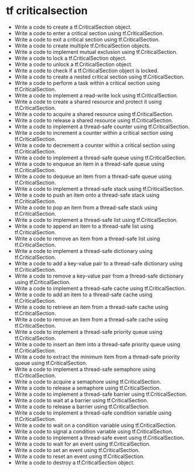 # tf criticalsection

- Write a code to create a tf.CriticalSection object.
- Write a code to enter a critical section using tf.CriticalSection.
- Write a code to exit a critical section using tf.CriticalSection.
- Write a code to create multiple tf.CriticalSection objects.
- Write a code to implement mutual exclusion using tf.CriticalSection.
- Write a code to lock a tf.CriticalSection object.
- Write a code to unlock a tf.CriticalSection object.
- Write a code to check if a tf.CriticalSection object is locked.
- Write a code to create a nested critical section using tf.CriticalSection.
- Write a code to perform a task within a critical section using tf.CriticalSection.
- Write a code to implement a read-write lock using tf.CriticalSection.
- Write a code to create a shared resource and protect it using tf.CriticalSection.
- Write a code to acquire a shared resource using tf.CriticalSection.
- Write a code to release a shared resource using tf.CriticalSection.
- Write a code to implement a thread-safe counter using tf.CriticalSection.
- Write a code to increment a counter within a critical section using tf.CriticalSection.
- Write a code to decrement a counter within a critical section using tf.CriticalSection.
- Write a code to implement a thread-safe queue using tf.CriticalSection.
- Write a code to enqueue an item in a thread-safe queue using tf.CriticalSection.
- Write a code to dequeue an item from a thread-safe queue using tf.CriticalSection.
- Write a code to implement a thread-safe stack using tf.CriticalSection.
- Write a code to push an item onto a thread-safe stack using tf.CriticalSection.
- Write a code to pop an item from a thread-safe stack using tf.CriticalSection.
- Write a code to implement a thread-safe list using tf.CriticalSection.
- Write a code to append an item to a thread-safe list using tf.CriticalSection.
- Write a code to remove an item from a thread-safe list using tf.CriticalSection.
- Write a code to implement a thread-safe dictionary using tf.CriticalSection.
- Write a code to add a key-value pair to a thread-safe dictionary using tf.CriticalSection.
- Write a code to remove a key-value pair from a thread-safe dictionary using tf.CriticalSection.
- Write a code to implement a thread-safe cache using tf.CriticalSection.
- Write a code to add an item to a thread-safe cache using tf.CriticalSection.
- Write a code to retrieve an item from a thread-safe cache using tf.CriticalSection.
- Write a code to remove an item from a thread-safe cache using tf.CriticalSection.
- Write a code to implement a thread-safe priority queue using tf.CriticalSection.
- Write a code to insert an item into a thread-safe priority queue using tf.CriticalSection.
- Write a code to extract the minimum item from a thread-safe priority queue using tf.CriticalSection.
- Write a code to implement a thread-safe semaphore using tf.CriticalSection.
- Write a code to acquire a semaphore using tf.CriticalSection.
- Write a code to release a semaphore using tf.CriticalSection.
- Write a code to implement a thread-safe barrier using tf.CriticalSection.
- Write a code to wait at a barrier using tf.CriticalSection.
- Write a code to release a barrier using tf.CriticalSection.
- Write a code to implement a thread-safe condition variable using tf.CriticalSection.
- Write a code to wait on a condition variable using tf.CriticalSection.
- Write a code to signal a condition variable using tf.CriticalSection.
- Write a code to implement a thread-safe event using tf.CriticalSection.
- Write a code to wait for an event using tf.CriticalSection.
- Write a code to set an event using tf.CriticalSection.
- Write a code to reset an event using tf.CriticalSection.
- Write a code to destroy a tf.CriticalSection object.